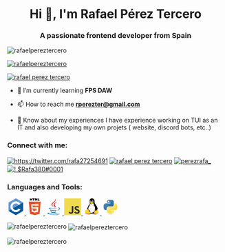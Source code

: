 <h1 align="center">Hi 👋, I'm Rafael Pérez Tercero</h1>
<h3 align="center">A passionate frontend developer from Spain</h3>

<p align="left"> <img src="https://komarev.com/ghpvc/?username=rafaelpereztercero&label=Profile%20views&color=0e75b6&style=flat" alt="rafaelpereztercero" /> </p>

<p align="left"> <a href="https://github.com/ryo-ma/github-profile-trophy"><img src="https://github-profile-trophy.vercel.app/?username=rafaelpereztercero" alt="rafaelpereztercero" /></a> </p>

<p align="left"> <a href="@rafa27254691
" target="blank"><img src="https://img.shields.io/twitter/follow/rafael perez tercero?logo=twitter&style=for-the-badge" alt="rafael perez tercero" /></a> </p>

- 🌱 I’m currently learning **FPS DAW**

- 📫 How to reach me **rperezter@gmail.com**

- 📄 Know about my experiences I have experience working on TUI as an IT and also developing my own projets ( website, discord bots, etc..)
<h3 align="left">Connect with me:</h3>
<p align="left">
<a href="https://twitter.com/rafa27254691" target="blank"><img align="center" src="https://raw.githubusercontent.com/rahuldkjain/github-profile-readme-generator/master/src/images/icons/Social/twitter.svg" alt="https://twitter.com/rafa27254691" height="30" width="40" /></a>
<a href="https://fb.com/rafael perez tercero" target="blank"><img align="center" src="https://raw.githubusercontent.com/rahuldkjain/github-profile-readme-generator/master/src/images/icons/Social/facebook.svg" alt="rafael perez tercero" height="30" width="40" /></a>
<a href="https://instagram.com/perezrafa_" target="blank"><img align="center" src="https://raw.githubusercontent.com/rahuldkjain/github-profile-readme-generator/master/src/images/icons/Social/instagram.svg" alt="perezrafa_" height="30" width="40" /></a>
<a href="https://discord.gg/! $Rafa380#0001" target="blank"><img align="center" src="https://raw.githubusercontent.com/rahuldkjain/github-profile-readme-generator/master/src/images/icons/Social/discord.svg" alt="! $Rafa380#0001" height="30" width="40" /></a>
</p>

<h3 align="left">Languages and Tools:</h3>
<p align="left"> <a href="https://www.cprogramming.com/" target="_blank"> <img src="https://raw.githubusercontent.com/devicons/devicon/master/icons/c/c-original.svg" alt="c" width="40" height="40"/> </a> <a href="https://www.w3.org/html/" target="_blank"> <img src="https://raw.githubusercontent.com/devicons/devicon/master/icons/html5/html5-original-wordmark.svg" alt="html5" width="40" height="40"/> </a> <a href="https://www.java.com" target="_blank"> <img src="https://raw.githubusercontent.com/devicons/devicon/master/icons/java/java-original.svg" alt="java" width="40" height="40"/> </a> <a href="https://developer.mozilla.org/en-US/docs/Web/JavaScript" target="_blank"> <img src="https://raw.githubusercontent.com/devicons/devicon/master/icons/javascript/javascript-original.svg" alt="javascript" width="40" height="40"/> </a> <a href="https://www.linux.org/" target="_blank"> <img src="https://raw.githubusercontent.com/devicons/devicon/master/icons/linux/linux-original.svg" alt="linux" width="40" height="40"/> </a> <a href="https://www.python.org" target="_blank"> <img src="https://raw.githubusercontent.com/devicons/devicon/master/icons/python/python-original.svg" alt="python" width="40" height="40"/> </a> </p>

<p><img align="left" src="https://github-readme-stats.vercel.app/api/top-langs?username=rafaelpereztercero&show_icons=true&locale=en&layout=compact" alt="rafaelpereztercero" /></p>

<p>&nbsp;<img align="center" src="https://github-readme-stats.vercel.app/api?username=rafaelpereztercero&show_icons=true&locale=en" alt="rafaelpereztercero" /></p>

<p><img align="center" src="https://github-readme-streak-stats.herokuapp.com/?user=rafaelpereztercero&" alt="rafaelpereztercero" /></p>


